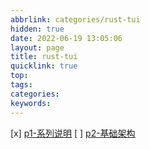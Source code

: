 ```yaml
---
abbrlink: categories/rust-tui
hidden: true
date: 2022-06-19 13:05:06
layout: page
title: rust-tui 
quicklink: true
top:
tags:
categories:
keywords:
---
```


[x]  [p1-系列说明](/posts/rust-tui/p1)
[ ]  [p2-基础架构](/posts/rust-tui/p2)